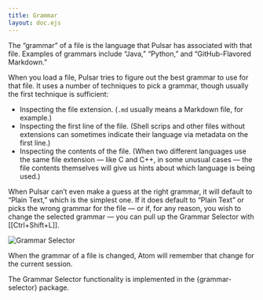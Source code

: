 ```yaml
---
title: Grammar
layout: doc.ejs
---
```


The “grammar” of a file is the language that Pulsar has associated with that file. Examples of grammars include “Java,” “Python,” and “GitHub-Flavored Markdown.”

When you load a file, Pulsar tries to figure out the best grammar to use for that file. It uses a number of techniques to pick a grammar, though usually the first technique is sufficient:

* Inspecting the file extension. (`.md` usually means a Markdown file, for example.)
* Inspecting the first line of the file. (Shell scrips and other files without extensions can sometimes indicate their language via metadata on the first line.)
* Inspecting the contents of the file. (When two different languages use the same file extension — like C and C++, in some unusual cases — the file contents themselves will give us hints about which language is being used.)

When Pulsar can’t even make a guess at the right grammar, it will default to “Plain Text,” which is the simplest one. If it does default to
“Plain Text” or picks the wrong grammar for the file — or if, for any reason, you wish to change the selected grammar — you can pull up the Grammar Selector with [[Ctrl+Shift+L]].

![Grammar Selector](/img/atom/grammar.png "Grammar Selector")

When the grammar of a file is changed, Atom will remember that change for the current session.

The Grammar Selector functionality is implemented in the {grammar-selector} package.

